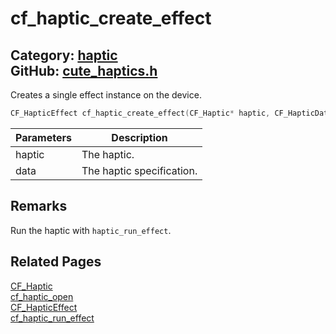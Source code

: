 [](../header.md ':include')

# cf_haptic_create_effect

Category: [haptic](/api_reference?id=haptic)  
GitHub: [cute_haptics.h](https://github.com/RandyGaul/cute_framework/blob/master/include/cute_haptics.h)  
---

Creates a single effect instance on the device.

```cpp
CF_HapticEffect cf_haptic_create_effect(CF_Haptic* haptic, CF_HapticData data);
```

Parameters | Description
--- | ---
haptic | The haptic.
data | The haptic specification.

## Remarks

Run the haptic with `haptic_run_effect`.

## Related Pages

[CF_Haptic](/haptic/cf_haptic.md)  
[cf_haptic_open](/haptic/cf_haptic_open.md)  
[CF_HapticEffect](/haptic/cf_hapticeffect.md)  
[cf_haptic_run_effect](/haptic/cf_haptic_run_effect.md)  
